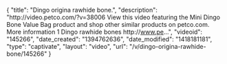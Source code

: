 {
    "title": "Dingo origina rawhide bone.",
    "description": "http:\/\/video.petco.com\/?v=38006 View this video featuring the Mini Dingo Bone Value Bag product and shop other similar products on petco.com. More information 1 Dingo rawhide bones http:\/\/www.pe...",
    "videoid": "145266",
    "date_created": "1394762636",
    "date_modified": "1418181181",
    "type": "captivate",
    "layout": "video",
    "url": "\/v\/dingo-origina-rawhide-bone\/145266"
}
